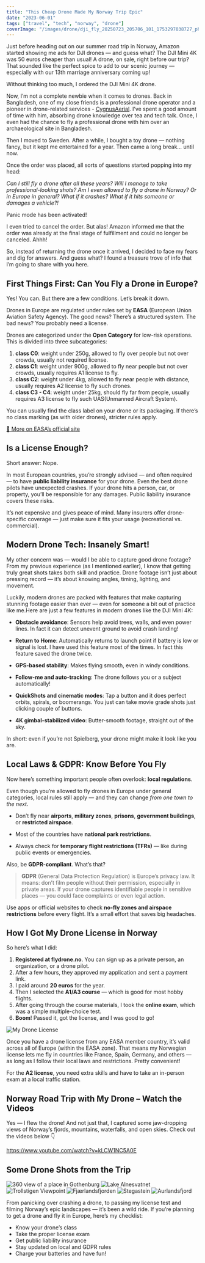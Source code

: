 ```yaml
---
title: "This Cheap Drone Made My Norway Trip Epic"
date: "2023-06-01"
tags: ["travel", "tech", "norway", "drone"]
coverImage: "/images/drone/dji_fly_20250723_205706_101_1753297038727_photo_optimized-1024x576.jpeg"
---
```


Just before heading out on our summer road trip in Norway, Amazon started showing me ads for DJI drones — and guess what? The DJI Mini 4K was 50 euros cheaper than usual! A drone, on sale, right before our trip? That sounded like the perfect spice to add to our scenic journey — especially with our 13th marriage anniversary coming up!

Without thinking too much, I ordered the DJI Mini 4K drone.

Now, I’m not a complete newbie when it comes to drones. Back in Bangladesh, one of my close friends is a professional drone operator and a pioneer in drone-related services - [CygnusAerial](https://cygnusaerial.com/). I’ve spent a good amount of time with him, absorbing drone knowledge over tea and tech talk. Once, I even had the chance to fly a professional drone with him over an archaeological site in Bangladesh.

Then I moved to Sweden. After a while, I bought a toy drone — nothing fancy, but it kept me entertained for a year. Then came a long break… until now.

Once the order was placed, all sorts of questions started popping into my head:

*Can I still fly a drone after all these years? Will I manage to take professional-looking shots? Am I even allowed to fly a drone in Norway? Or in Europe in general? What if it crashes? What if it hits someone or damages a vehicle?!*

Panic mode has been activated!

I even tried to cancel the order. But alas! Amazon informed me that the order was already at the final stage of fulfillment and could no longer be canceled. Ahhh!

So, instead of returning the drone once it arrived, I decided to face my fears and dig for answers. And guess what? I found a treasure trove of info that I’m going to share with you here.

## First Things First: Can You Fly a Drone in Europe?

Yes! You can. But there are a few conditions. Let’s break it down.

Drones in Europe are regulated under rules set by **EASA** (European Union Aviation Safety Agency). The good news? There’s a structured system. The bad news? You probably need a license.

Drones are categorized under the **Open Category** for low-risk operations. This is divided into three subcategories:

1. **class C0**: weight under 250g, allowed to fly over people but not over crowda, usually not required license.
2. **class C1**: weight under 900g, allowed to fly near people but not over crowds, usually requires A1 license to fly.
3. **class C2**: weight under 4kg, allowed to fly near people with distance, usually requires A2 license to fly such drones.
4. **class C3 - C4**: weight under 25kg, should fly far from people, usually requires A3 license to fly such UAS(Unmanned Aircraft System).

You can usually find the class label on your drone or its packaging. If there’s no class marking (as with older drones), stricter rules apply.

[🔗 More on EASA’s official site](https://www.easa.europa.eu/en/domains/drones-air-mobility/operating-drone/open-category-low-risk-civil-drones)

## Is a License Enough?

Short answer: Nope.

In most European countries, you’re strongly advised — and often required — to have **public liability insurance** for your drone. Even the best drone pilots have unexpected crashes. If your drone hits a person, car, or property, you’ll be responsible for any damages. Public liability insurance covers these risks.

It’s not expensive and gives peace of mind. Many insurers offer drone-specific coverage — just make sure it fits your usage (recreational vs. commercial).

## Modern Drone Tech: Insanely Smart!

My other concern was — would I be able to capture good drone footage? From my previous experience (as I mentioned earlier), I know that getting truly great shots takes both skill and practice. Drone footage isn’t just about pressing record — it’s about knowing angles, timing, lighting, and movement.

Luckily, modern drones are packed with features that make capturing stunning footage easier than ever — even for someone a bit out of practice like me.Here are just a few features in modern drones like the DJI Mini 4K:

* **Obstacle avoidance**: Sensors help avoid trees, walls, and even power lines. In fact it can detect unevent ground to avoid crash landing!

* **Return to Home**: Automatically returns to launch point if battery is low or signal is lost. I have used this feature most of the times. In fact this feature saved the drone twice.

* **GPS-based stability**: Makes flying smooth, even in windy conditions.

* **Follow-me and auto-tracking**: The drone follows you or a subject automatically!

* **QuickShots and cinematic modes**: Tap a button and it does perfect orbits, spirals, or boomerangs. You just can take movie grade shots just clicking couple of buttons.

* **4K gimbal-stabilized video**: Butter-smooth footage, straight out of the sky.

In short: even if you’re not Spielberg, your drone might make it look like you are.

## Local Laws & GDPR: Know Before You Fly

Now here’s something important people often overlook: **local regulations**.

Even though you’re allowed to fly drones in Europe under general categories, local rules still apply — and they can change *from one town to the next*.

* Don’t fly near **airports**, **military zones**, **prisons**, **government buildings**, or **restricted airspace**.

* Most of the countries have **national park restrictions**.

* Always check for **temporary flight restrictions (TFRs)** — like during public events or emergencies.

Also, be **GDPR-compliant**. What’s that?

> **GDPR** (General Data Protection Regulation) is Europe’s privacy law. It means: don’t film people without their permission, especially in private areas. If your drone captures identifiable people in sensitive places — you could face complaints or even legal action.

Use apps or official websites to check **no-fly zones and airspace restrictions** before every flight. It’s a small effort that saves big headaches.

## How I Got My Drone License in Norway

So here’s what I did:

1. **Registered at flydrone.no**. You can sign up as a private person, an organization, or a drone pilot.
2. After a few hours, they approved my application and sent a payment link.
3. I paid around **20 euros** for the year.
4. Then I selected the **A1/A3 course** — which is good for most hobby flights.
5. After going through the course materials, I took the **online exam**, which was a simple multiple-choice test.
6. **Boom**! Passed it, got the license, and I was good to go!

![My Drone License](/images/drone/license.jpeg)

Once you have a drone license from any EASA member country, it’s valid across all of Europe (within the EASA zone). That means my Norwegian license lets me fly in countries like France, Spain, Germany, and others — as long as I follow their local laws and restrictions. Pretty convenient!

For the **A2 license**, you need extra skills and have to take an in-person exam at a local traffic station.

## Norway Road Trip with My Drone – Watch the Videos

Yes — I flew the drone! And not just that, I captured some jaw-dropping views of Norway’s fjords, mountains, waterfalls, and open skies. Check out the videos below 👇

https://www.youtube.com/watch?v=kLCW1NC5A0E

## Some Drone Shots from the Trip

<!--gallery-->
![360 view of a place in Gothenburg](/images/drone/dji_fly_20250719_161840_7_1752935216475_pano_optimized-1024x512.jpeg)
![Lake Alnesvatnet](/images/drone/dji_fly_20250721_110344_37_1753088819359_photo_optimized-1024x576.jpeg)
![Trollstigen Viewpoint](/images/drone/dji_fly_20250721_110720_43_1753088872924_photo_optimized-1024x576.jpeg)
![Fjærlandsfjorden](/images/drone/dji_fly_20250723_205706_101_1753297038727_photo_optimized-1024x576.jpeg)
![Stegastein](/images/drone/dji_fly_20250724_164808_115_1753368576136_photo_optimized-1024x576.jpeg)
![Aurlandsfjord](/images/drone/dji_fly_20250724_164956_119_1753368638202_photo_optimized-1024x576.jpeg)
<!--gallery-->

From panicking over crashing a drone, to passing my license test and filming Norway’s epic landscapes — it’s been a wild ride. If you’re planning to get a drone and fly it in Europe, here’s my checklist:

* Know your drone’s class
* Take the proper license exam
* Get public liability insurance
* Stay updated on local and GDPR rules
* Charge your batteries and have fun!
